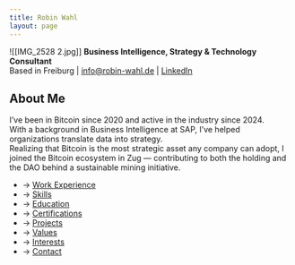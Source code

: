 ```yaml
---
title: Robin Wahl
layout: page
---
```



![[IMG_2528 2.jpg]]
**Business Intelligence, Strategy & Technology Consultant**  
Based in Freiburg | info@robin-wahl.de | [LinkedIn](https://www.linkedin.com/in/robinwahl359)

## About Me

I’ve been in Bitcoin since 2020 and active in the industry since 2024.  
With a background in Business Intelligence at SAP, I’ve helped organizations translate data into strategy.  
Realizing that Bitcoin is the most strategic asset any company can adopt, I joined the Bitcoin ecosystem in Zug — contributing to both the holding and the DAO behind a sustainable mining initiative.

- → [Work Experience](/experience)
- → [Skills](/skills)
- → [Education](/education)
- → [Certifications](/certifications)
- → [Projects](/projects)
- → [Values](/values)
- → [Interests](/interests)
- → [Contact](/contact)
